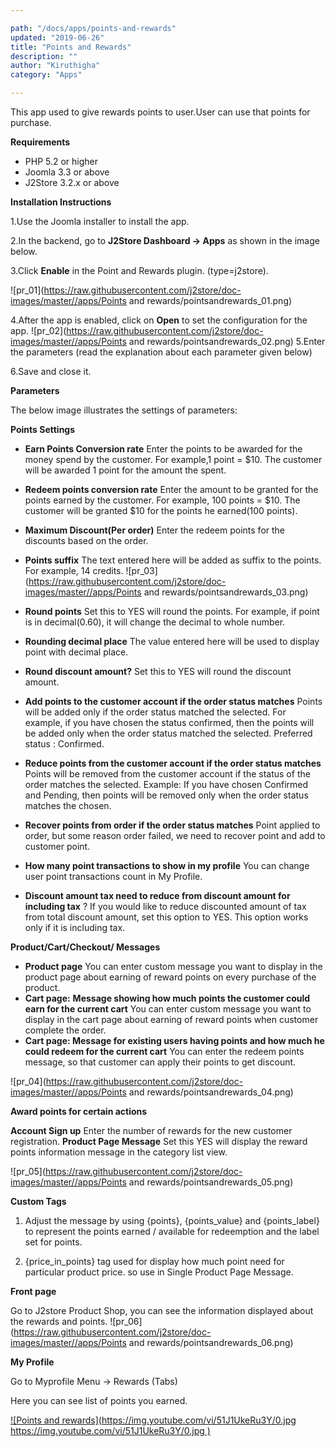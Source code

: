 ```yaml
---

path: "/docs/apps/points-and-rewards"
updated: "2019-06-26"
title: "Points and Rewards"
description: ""
author: "Kiruthigha"
category: "Apps"

---
```



This app used to give rewards points to user.User can use that points for purchase.

**Requirements**

* PHP 5.2 or higher
* Joomla 3.3 or above
* J2Store 3.2.x or above

**Installation Instructions**

1.Use the Joomla installer to install the app.

2.In the backend, go to **J2Store Dashboard -> Apps** as shown in the image below.

3.Click **Enable** in the Point and Rewards plugin. (type=j2store).

![pr_01](https://raw.githubusercontent.com/j2store/doc-images/master//apps/Points and rewards/pointsandrewards_01.png)

4.After the app is enabled, click on **Open** to set the configuration for the app.
![pr_02](https://raw.githubusercontent.com/j2store/doc-images/master//apps/Points and rewards/pointsandrewards_02.png)
5.Enter the parameters (read the explanation about each parameter given below)

6.Save and close it.


**Parameters**

The below image illustrates the settings of parameters:

**Points Settings**

* **Earn Points Conversion rate** Enter the points to be awarded for the money spend by the customer. For example,1 point = $10. The customer will be awarded 1 point for the amount the spent.  
* **Redeem points conversion rate** Enter the amount to be granted for the points earned by the customer. For example, 100 points = $10. The customer will be granted $10 for the points he earned(100 points).
* **Maximum Discount(Per order)** Enter the redeem points for the discounts based on the order.
* **Points suffix** The text entered here will be added as suffix to the points. For example, 14 credits.
![pr_03](https://raw.githubusercontent.com/j2store/doc-images/master//apps/Points and rewards/pointsandrewards_03.png)

* **Round points** Set this to YES will round the points. For example, if point is in decimal(0.60), it will change the decimal to whole number.
* **Rounding decimal place** The value entered here will be used to display point with decimal place. 
* **Round discount amount?** Set this to YES will round the discount amount.
* **Add points to the customer account if the order status matches**  Points will be added only if the order status matched the selected. For example, if you have chosen the status confirmed, then the points will be added only when the order status matched the selected. Preferred status : Confirmed. 
* **Reduce points from the customer account if the order status matches** Points will be removed from the customer account if the status of the order matches the selected. Example: If you have chosen Confirmed and Pending, then points will be removed only when the order status matches the chosen.
* **Recover points from order if the order status matches** Point applied to order, but some reason order failed, we need to recover point and add to customer point.
* **How many point transactions to show in my profile** You can change user point transactions count in My Profile.
* **Discount amount tax need to reduce from discount amount for including tax** ? If you would like to reduce discounted amount of tax from total discount amount, set this option to YES. This option works only if it is including tax. 

**Product/Cart/Checkout/ Messages**

* **Product page** You can enter custom message you want to display in the product page about earning of reward points on every purchase of the product.
* **Cart page:** **Message showing how much points the customer could earn for the current cart** You can enter custom message you want to display in the cart page about earning of reward points when customer complete the order.
* **Cart page: Message for existing users having points and how much he could redeem for the current cart** You can enter the redeem points message, so that customer can apply their points to get discount.

![pr_04](https://raw.githubusercontent.com/j2store/doc-images/master//apps/Points and rewards/pointsandrewards_04.png)

**Award points for certain actions**

**Account Sign up** Enter the number of rewards for the new customer registration.
**Product Page Message** Set this YES will display the reward points information message in the category list view.

![pr_05](https://raw.githubusercontent.com/j2store/doc-images/master//apps/Points and rewards/pointsandrewards_05.png)

**Custom Tags**

1. Adjust the message by using {points}, {points_value} and {points_label} to represent the points earned / available for redeemption and the label set for points.

2. {price_in_points} tag used for display how much point need for particular product price. so use in Single Product Page Message.


**Front page**

Go to J2store Product Shop, you can see the information displayed about the rewards and points.
![pr_06](https://raw.githubusercontent.com/j2store/doc-images/master//apps/Points and rewards/pointsandrewards_06.png)

**My Profile**

Go to Myprofile Menu -> Rewards (Tabs)

Here you can see list of points you earned.

[![Points and rewards](https://img.youtube.com/vi/51J1UkeRu3Y/0.jpg
https://img.youtube.com/vi/51J1UkeRu3Y/0.jpg
)](https://youtu.be/16oKmgTbVVs "Points and rewards app")

